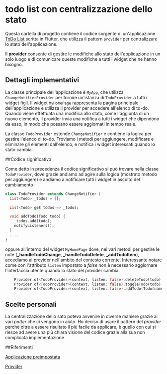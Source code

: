 #  todo list con centralizzazione dello stato

Questa cartella di progetto contiene il codice sorgente di un'applicazione [ToDo List](https://gitlab.com/divino.marchese/flutter/-/tree/master/am032_todo_list) scritta in Flutter, che utilizza il pattern `provider` per centralizzare lo stato dell'applicazione. 

Il **provider** consente di gestire le modifiche allo stato dell'applicazione in un solo luogo e di comunicare queste modifiche a tutti i widget che ne hanno bisogno.


## Dettagli implementativi
La classe principale dell'applicazione è `MyApp`, che utilizza `ChangeNotifierProvider` per fornire un'istanza di `TodoProvider` a tutti i widget figli. Il widget `MyHomePage` rappresenta la pagina principale dell'applicazione e utilizza il provider per accedere all'elenco di to-do. Quando viene effettuata una modifica allo stato, come l'aggiunta di un nuovo elemento, il provider invia una notifica a tutti i widget che dipendono da esso, in modo che possano essere aggiornati in tempo reale.

La classe `TodoProvider` estende `ChangeNotifier` e contiene la logica per gestire l'elenco di to-do. Troviamo i metodi per aggiungere, modificare e eliminare gli elementi dall'elenco, e notifica i widget interessati quando lo stato cambia.

##Codice significativo

Come detto in precedenza il codice significativo si può trovare nella classe `TodoProvider`, dove grazie andiamo ad agire sulla logica (mostrato metodo per aggiungere) e andiamo a notificare tutti i widget in ascolto del cambiamento
```dart
class TodoProvider extends ChangeNotifier {
  List<Todo> _todos = [];

  List<Todo> get todos => _todos;

  void addTodo(Todo todo) {
    _todos.add(todo);
    notifyListeners();
  }
  ....
}  
```

oppure all'interno del widget `MyHomePage` dove, nei vari metodi per gestire le note (**_handleTodoChange**, **_handleTodoDelete**, **_addTodoItem**), accediamo al provider nell'ambito del contesto corrente. Interessante notare come con l'attributo  `listen` impostato a *false* non è necessario aggiornare l'interfaccia utente quando lo stato del provider cambia.

```dart
    Provider.of<TodoProvider>(context, listen: false).deleteTodo(todo); //_handleTodoDelete
    Provider.of<TodoProvider>(context, listen: false).toggleTodo(todo); // _handleTodoChange
    Provider.of<TodoProvider>(context, listen: false).addTodo(Todo(name: name, checked: false)); //_addTodoItem

```

## Scelte personali

La centralizzazione dello sato poteva avvenire in diverse maniere grazie ai vari *patter* che ci vengono in aiuto. Ho deciso di usare il pattern del *provider* perchè oltre a essere risultato il più facile da applicare, è quello con cui si riesce ad avere una più chiara visione del codice grazie alla sua non complicata implementazione

##Riferimenti

[Applicazione preimpostata](https://gitlab.com/divino.marchese/flutter/-/tree/master/am032_todo_list)

[Provider](https://www.youtube.com/watch?v=L_QMsE2v6dw&ab_channel=BenjaminCarlson)
